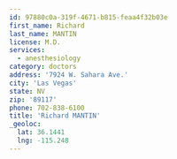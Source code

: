 ```yaml
---
id: 97880c0a-319f-4671-b815-feaa4f32b03e
first_name: Richard
last_name: MANTIN
license: M.D.
services:
  - anesthesiology
category: doctors
address: '7924 W. Sahara Ave.'
city: 'Las Vegas'
state: NV
zip: '89117'
phone: 702-838-6100
title: 'Richard MANTIN'
_geoloc:
  lat: 36.1441
  lng: -115.248
---
```

